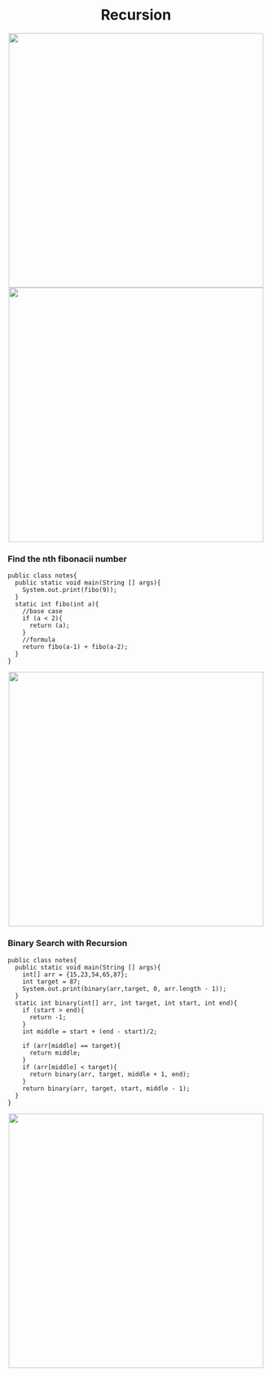 <h1 align = "center"> Recursion </h1>
<p align = "center">
<img src = "https://github.com/taraxdev/my-notes/blob/master/Java/assets/recursion_1.jpg" width="500"> </br>
<img src = "https://github.com/taraxdev/my-notes/blob/master/Java/assets/recursion_2.jpg" width="500">

### Find the nth fibonacii number
```
public class notes{
  public static void main(String [] args){
    System.out.print(fibo(9));
  }
  static int fibo(int a){
    //base case
    if (a < 2){
      return (a);
    }
    //formula
    return fibo(a-1) + fibo(a-2);
  }
}
```

<p align = "center"><img src = "https://github.com/taraxdev/my-notes/blob/master/Java/assets/recursion_3.jpg" width="500"></p>

### Binary Search with Recursion

```
public class notes{
  public static void main(String [] args){
    int[] arr = {15,23,54,65,87};
    int target = 87;
    System.out.print(binary(arr,target, 0, arr.length - 1));
  }
  static int binary(int[] arr, int target, int start, int end){
    if (start > end){
      return -1;
    }
    int middle = start + (end - start)/2;

    if (arr[middle] == target){
      return middle;
    }
    if (arr[middle] < target){
      return binary(arr, target, middle + 1, end);
    }
    return binary(arr, target, start, middle - 1);
  }
}
```

<p align = "center"><img src = "https://github.com/taraxdev/my-notes/blob/master/Java/assets/recursion_4.jpg" width="500"></p>
